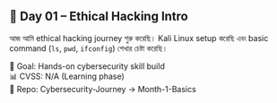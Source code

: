 ## 🔐 Day 01 – Ethical Hacking Intro

আজ আমি ethical hacking journey শুরু করেছি। Kali Linux setup করেছি এবং basic command (`ls`, `pwd`, `ifconfig`) শেখার চেষ্টা করেছি।

🎯 Goal: Hands-on cybersecurity skill build  
📊 CVSS: N/A (Learning phase)  
📁 Repo: Cybersecurity-Journey → Month-1-Basics  


